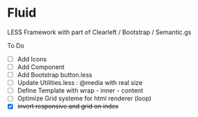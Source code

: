 Fluid
=====

LESS Framework with part of Clearleft / Bootstrap / Semantic.gs

To Do

- [ ] Add Icons
- [ ] Add Component
- [ ] Add Bootstrap button.less
- [ ] Update Utilities.less : @media with real size
- [ ] Define Template with wrap - inner - content
- [ ] Optimize Grid systeme for html renderer (loop)
- [x] <del>invert responsive and grid on index</del>